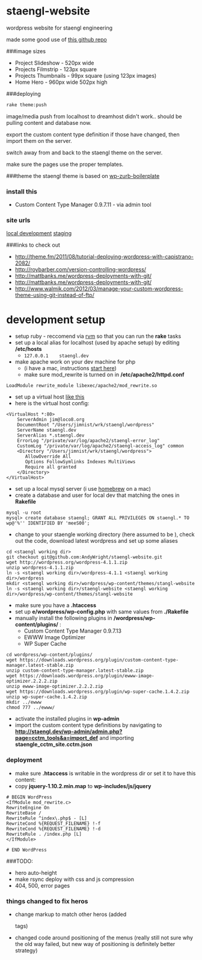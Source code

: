 staengl-website
===============

wordpress website for staengl engineering

made some good use of [this github repo](https://github.com/wilhelser/WordPress-Scripts)


###image sizes
* Project Slideshow - 520px wide
* Projects Filmstrip - 123px square
* Projects Thumbnails - 99px square (using 123px images)
* Home Hero - 960px wide 502px high

###deploying
```sh
rake theme:push
```

image/media push from localhost to dreamhost didn't work..
should be pulling content and database now.

export the custom content type definition if those have changed, then import them on the server.

switch away from and back to the staengl theme on the server.

make sure the pages use the proper templates.


###theme
the staengl theme is based on [wp-zurb-boilerplate](https://github.com/ngn33r/wp-zurb-boilerplate)

### install this
* Custom Content Type Manager 0.9.7.11 - via admin tool

### site urls
[local development](http://staengl.dev/company/)
[staging](http://staengl.engine-earring.com/company/)

###links to check out
* http://theme.fm/2011/08/tutorial-deploying-wordpress-with-capistrano-2082/
* http://roybarber.com/version-controlling-wordpress/
* http://mattbanks.me/wordpress-deployments-with-git/
* http://mattbanks.me/wordpress-deployments-with-git/
* http://www.walmik.com/2012/03/manage-your-custom-wordpress-theme-using-git-instead-of-ftp/


development setup
=====
* setup ruby - reccomend via [rvm](https://rvm.io/) so that you can run the **rake** tasks
* set up a local alias for localhost (used by apache setup) by editing **/etc/hosts**
  * ```127.0.0.1    staengl.dev```
* make apache work on your dev machine for php
  * (i have a mac, instructions [start here](https://discussions.apple.com/docs/DOC-3083))
  * make sure mod_rewrite is turned on in **/etc/apache2/httpd.conf**
```
LoadModule rewrite_module libexec/apache2/mod_rewrite.so
```
  * set up a virtual host [like this]()
  * here is the virtual host config:
```
<VirtualHost *:80>
    ServerAdmin jim@loco8.org
    DocumentRoot "/Users/jimnist/wrk/staengl/wordpress"
    ServerName staengl.dev
    ServerAlias *.staengl.dev
    ErrorLog "/private/var/log/apache2/staengl-error_log"
    CustomLog "/private/var/log/apache2/staengl-access_log" common
    <Directory "/Users/jimnist/wrk/staengl/wordpress">
       AllowOverride All
       Options FollowSymlinks Indexes MultiViews
       Require all granted
    </Directory>
</VirtualHost>
```
* set up a local mysql server (i use [homebrew](http://brew.sh/) on a mac)
* create a database and user for local dev that matching the ones in **Rakefile**
```
mysql -u root
mysql> create database staengl; GRANT ALL PRIVILEGES ON staengl.* TO wp@'%'' IDENTIFIED BY 'meeS00';
```
* change to your staengle working directory (here assumed to be **<staengl working dir>**), check out the code, download latest wordpress and set up some aliases
```
cd <staengl working dir>
git checkout git@github.com:AndyWright/staengl-website.git
wget http://wordpress.org/wordpress-4.1.1.zip
unzip wordpress-4.1.1.zip
ln -s <staengl working dir>/wordpress-4.1.1 <staengl working dir>/wordpress
mkdir <staengl working dir>/wordpress/wp-content/themes/stangl-website
ln -s <staengl working dir>/staengl-website <staengl working dir>/wordpress/wp-content/themes/stangl-website
```
* make sure you have a __.htaccess__
* set up **<staengl working dir>e/wordpress/wp-config.php** with same values from **./Rakefile**
* manually install the following plugins in **<staengl working dir>/wordpress/wp-content/plugins/** :
  * Custom Content Type Manager 0.9.7.13
  * EWWW Image Optimizer
  * WP Super Cache
```
cd wordpress/wp-content/plugins/
wget https://downloads.wordpress.org/plugin/custom-content-type-manager.latest-stable.zip
unzip custom-content-type-manager.latest-stable.zip
wget https://downloads.wordpress.org/plugin/ewww-image-optimizer.2.2.2.zip
unzip ewww-image-optimizer.2.2.2.zip
wget https://downloads.wordpress.org/plugin/wp-super-cache.1.4.2.zip
unzip wp-super-cache.1.4.2.zip
mkdir ../ewww
chmod 777 ../ewww/
```
* activate the installed plugins in **wp-admin**
* import the custom content type definitions by navigating to __http://staengl.dev/wp-admin/admin.php?page=cctm_tools&a=import_def__ and importing __staengle_cctm_site.cctm.json__

### deployment
* make sure __.htaccess__ is writable in the wordpress dir or set it to have this content:
* copy __jquery-1.10.2.min.map__ to __wp-includes/js/jquery__

```
# BEGIN WordPress
<IfModule mod_rewrite.c>
RewriteEngine On
RewriteBase /
RewriteRule ^index\.php$ - [L]
RewriteCond %{REQUEST_FILENAME} !-f
RewriteCond %{REQUEST_FILENAME} !-d
RewriteRule . /index.php [L]
</IfModule>

# END WordPress
```

###TODO:

* hero auto-height
* make rsync deploy with css and js compression
* 404, 500, error pages

### things changed to fix heros

* change markup to match other heros (added <p> tags)
* changed code around positioning of the menus (really still not sure why the old way failed, but new way of positioning is definitely better strategy)


